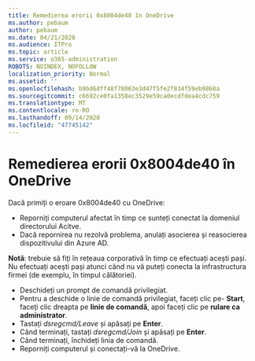 ```yaml
---
title: Remedierea erorii 0x8004de40 în OneDrive
ms.author: pebaum
author: pebaum
ms.date: 04/21/2020
ms.audience: ITPro
ms.topic: article
ms.service: o365-administration
ROBOTS: NOINDEX, NOFOLLOW
localization_priority: Normal
ms.assetid: ''
ms.openlocfilehash: b9bd6dff48f78063e3d47f5fe2f834f59eb9868a
ms.sourcegitcommit: c6692ce0fa1358ec3529e59ca0ecdfdea4cdc759
ms.translationtype: MT
ms.contentlocale: ro-RO
ms.lasthandoff: 09/14/2020
ms.locfileid: "47745142"
---
```

# <a name="fix-0x8004de40-error-in-onedrive"></a>Remedierea erorii 0x8004de40 în OneDrive

Dacă primiți o eroare 0x8004de40 cu OneDrive:

- Reporniți computerul afectat în timp ce sunteți conectat la domeniul directorului Acitve.
- Dacă repornirea nu rezolvă problema, anulați asocierea și reasocierea dispozitivului din Azure AD. 

**Notă**: trebuie să fiți în rețeaua corporativă în timp ce efectuați acești pași. Nu efectuați acești pași atunci când nu vă puteți conecta la infrastructura firmei (de exemplu, în timpul călătoriei). 

- Deschideți un prompt de comandă privilegiat. 
- Pentru a deschide o linie de comandă privilegiat, faceți clic pe- **Start**, faceți clic dreapta pe **linie de comandă**, apoi faceți clic pe **rulare ca administrator**.
- Tastați *dsregcmd/Leave* și apăsați pe **Enter**.
- Când terminați, tastați *dsregcmd/Join* și apăsați pe **Enter**.
- Când terminați, închideți linia de comandă.
- Reporniți computerul și conectați-vă la OneDrive.